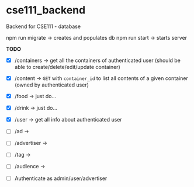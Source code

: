 # cse111_backend
Backend for CSE111 - database

npm run migrate → creates and populates db
npm run start → starts server

__TODO__
-[x] /containers → get all the containers of authenticated user (should be able to create/delete/edit/update container)
-[x] /content → `GET` with `container_id` to list all contents of a given container (owned by authenticated user)
-[x] /food → just do...
-[x] /drink → just do...
-[x] /user → get all info about authenticated user
-[ ] /ad →
-[ ] /advertiser →
-[ ] /tag →
-[ ] /audience →

-[ ] Authenticate as admin/user/advertiser